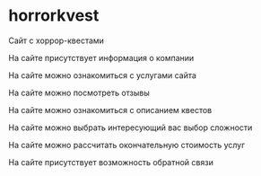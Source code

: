 # horrorkvest
Сайт с хоррор-квестами

На сайте присутствует информация о компании

На сайте можно ознакомиться с услугами сайта

На сайте можно посмотреть отзывы

На сайте можно ознакомиться с описанием квестов

На сайте можно выбрать интересующий вас выбор сложности

На сайте можно рассчитать окончательную стоимость услуг

На сайте присутствует возможность обратной связи
